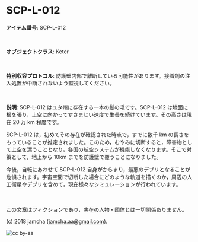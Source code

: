 

# SCP-L-012

**アイテム番号**: SCP-L-012  

<br>  

**オブジェクトクラス**: Keter  

<br>  

**特別収容プロトコル**: 防護壁内部で離断している可能性があります。接着剤の注入処置が中断されないよう監視してください。  

<br>  

**説明**: SCP-L-012 はユタ州に存在する一本の髪の毛です。SCP-L-012 は地面に根を張り，上空に向かってすさまじい速度で生長を続けています。その高さは現在 20 万 km 程度です。  

SCP-L-012 は，初めてその存在が確認された時点で，すでに数千 km の長さをもっていることが推定されました。このため，むやみに切断すると，障害物として上空を漂うこととなり，各国の航空システムが機能しなくなります。そこで対策として，地上から 10km までを防護壁で覆うことになりました。  

今後，自転にあわせて SCP-L-012 自身がからまり，最悪のデブリとなることが危惧されます。宇宙空間で切断した場合にどのような軌道を描くのか，周辺の人工衛星やデブリを含めて，現在様々なシミュレーションが行われています。  

<br>  
<br>  
この文章はフィクションであり，実在の人物・団体とは一切関係ありません。  

(c) 2018 jamcha (jamcha.aa@gmail.com).  

![cc by-sa](https://i.creativecommons.org/l/by-sa/4.0/88x31.png)  

